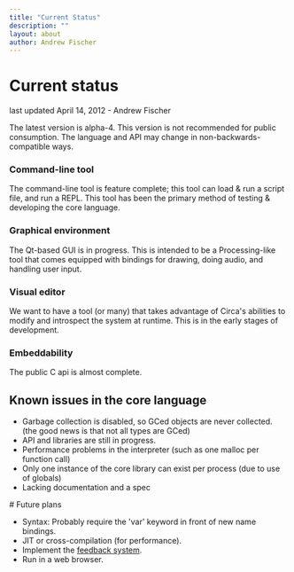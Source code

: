```yaml
---
title: "Current Status"
description: ""
layout: about
author: Andrew Fischer
---
```


# Current status

<div class="article_credit">last updated April 14, 2012 - Andrew Fischer</div>

The latest version is alpha-4. This version is not recommended for public consumption. The language and API may change in non-backwards-compatible ways.


### Command-line tool

The command-line tool is feature complete; this tool can load & run a script file, and run a REPL. This tool has been the primary method of testing & developing the core language.

### Graphical environment

The Qt-based GUI is in progress. This is intended to be a Processing-like tool that comes
equipped with bindings for drawing, doing audio, and handling user input.

### Visual editor

We want to have a tool (or many) that takes advantage of Circa's abilities to modify
and introspect the system at runtime. This is in the early stages of development.

### Embeddability

The public C api is almost complete.

## Known issues in the core language
<ul>
<li>Garbage collection is disabled, so GCed objects are never collected. (the good news is that not all types are GCed)</li>
<li>API and libraries are still in progress.</li>
<li>Performance problems in the interpreter (such as one malloc per function call)</li>
<li>Only one instance of the core library can exist per process (due to use of globals)</li>
<li>Lacking documentation and a spec</li>
</ul>
# Future plans
<ul>
<li>Syntax: Probably require the 'var' keyword in front of new name bindings.</li>
<li>JIT or cross-compilation (for performance).</li>
<li>Implement the <a href="feedback.html">feedback system</a>.</li>
<li>Run in a web browser.</li>
</ul>
